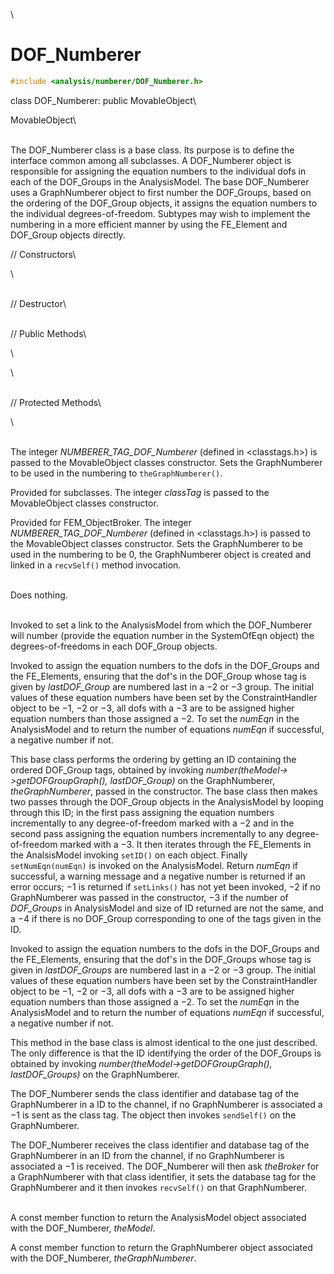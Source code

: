 \
# DOF_Numberer 

```cpp
#include <analysis/numberer/DOF_Numberer.h>
```

class DOF_Numberer: public MovableObject\

MovableObject\

\
The DOF_Numberer class is a base class. Its purpose is to define the
interface common among all subclasses. A DOF_Numberer object is
responsible for assigning the equation numbers to the individual dofs in
each of the DOF_Groups in the AnalysisModel. The base DOF_Numberer uses
a GraphNumberer object to first number the DOF_Groups, based on the
ordering of the DOF_Group objects, it assigns the equation numbers to
the individual degrees-of-freedom. Subtypes may wish to implement the
numbering in a more efficient manner by using the FE_Element and
DOF_Group objects directly.

// Constructors\

\

\
// Destructor\

\
// Public Methods\

\

\

\
// Protected Methods\

\

\
The integer *NUMBERER_TAG_DOF_Numberer* (defined in $<$classtags.h$>$)
is passed to the MovableObject classes constructor. Sets the
GraphNumberer to be used in the numbering to `theGraphNumberer()`.

Provided for subclasses. The integer *classTag* is passed to the
MovableObject classes constructor.

Provided for FEM_ObjectBroker. The integer *NUMBERER_TAG_DOF_Numberer*
(defined in $<$classtags.h$>$) is passed to the MovableObject classes
constructor. Sets the GraphNumberer to be used in the numbering to be
$0$, the GraphNumberer object is created and linked in a `recvSelf()`
method invocation.

\
Does nothing.

\
Invoked to set a link to the AnalysisModel from which the DOF_Numberer
will number (provide the equation number in the SystemOfEqn object) the
degrees-of-freedoms in each DOF_Group objects.

Invoked to assign the equation numbers to the dofs in the DOF_Groups and
the FE_Elements, ensuring that the dof's in the DOF_Group whose tag is
given by *lastDOF_Group* are numbered last in a $-2$ or $-3$ group. The
initial values of these equation numbers have been set by the
ConstraintHandler object to be $-1$, $-2$ or $-3$, all dofs with a $-3$
are to be assigned higher equation numbers than those assigned a $-2$.
To set the *numEqn* in the AnalysisModel and to return the number of
equations *numEqn* if successful, a negative number if not.

This base class performs the ordering by getting an ID containing the
ordered DOF_Group tags, obtained by invoking
*number(theModel-$>$getDOFGroupGraph(), lastDOF_Group)* on the
GraphNumberer, *theGraphNumberer*, passed in the constructor. The base
class then makes two passes through the DOF_Group objects in the
AnalysisModel by looping through this ID; in the first pass assigning
the equation numbers incrementally to any degree-of-freedom marked with
a $-2$ and in the second pass assigning the equation numbers
incrementally to any degree-of-freedom marked with a $-3$. It then
iterates through the FE_Elements in the AnalsisModel invoking `setID()`
on each object. Finally `setNumEqn(numEqn)` is invoked on the
AnalysisModel. Return *numEqn* if successful, a warning message and a
negative number is returned if an error occurs; $-1$ is returned if
`setLinks()` has not yet been invoked, $-2$ if no GraphNumberer was
passed in the constructor, $-3$ if the number of *DOF_Groups* in
AnalysisModel and size of ID returned are not the same, and a $-4$ if
there is no DOF_Group corresponding to one of the tags given in the ID.

Invoked to assign the equation numbers to the dofs in the DOF_Groups and
the FE_Elements, ensuring that the dof's in the DOF_Groups whose tag is
given in *lastDOF_Groups* are numbered last in a $-2$ or $-3$ group. The
initial values of these equation numbers have been set by the
ConstraintHandler object to be $-1$, $-2$ or $-3$, all dofs with a $-3$
are to be assigned higher equation numbers than those assigned a $-2$.
To set the *numEqn* in the AnalysisModel and to return the number of
equations *numEqn* if successful, a negative number if not.

This method in the base class is almost identical to the one just
described. The only difference is that the ID identifying the order of
the DOF_Groups is obtained by invoking
*number(theModel-$>$getDOFGroupGraph(), lastDOF_Groups)* on the
GraphNumberer.

The DOF_Numberer sends the class identifier and database tag of the
GraphNumberer in a ID to the channel, if no GraphNumberer is associated
a $-1$ is sent as the class tag. The object then invokes `sendSelf()` on
the GraphNumberer.

The DOF_Numberer receives the class identifier and database tag of the
GraphNumberer in an ID from the channel, if no GraphNumberer is
associated a $-1$ is received. The DOF_Numberer will then ask
*theBroker* for a GraphNumberer with that class identifier, it sets the
database tag for the GraphNumberer and it then invokes `recvSelf()` on
that GraphNumberer.

\
A const member function to return the AnalysisModel object associated
with the DOF_Numberer, *theModel*.

A const member function to return the GraphNumberer object associated
with the DOF_Numberer, *theGraphNumberer*.
